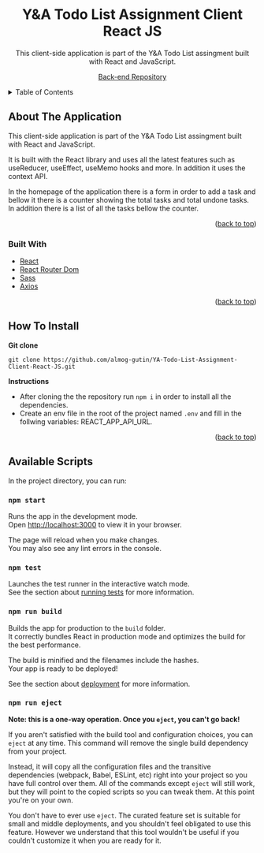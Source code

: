 <div id="top"></div>

<h1 align="center">Y&A Todo List Assignment Client React JS</h1>

<div align="center">
  <p align="center">
    This client-side application is part of the Y&A Todo List assingment built with React and JavaScript. 
  </p>

<a href="https://github.com/almog-gutin/YA-Todo-List-Assignment-Server-Node-JS">Back-end Repository</a>

</div>

<!-- TABLE OF CONTENTS -->

<details>
  <summary>Table of Contents</summary>
  <ol>
    <li>
      <a href="#about-the-application">About The Application</a>
      <ul>
        <li><a href="#built-with">Built With</a></li>
      </ul>
    </li>
    <li><a href="#how-to-install">How To Install</a></li>
    <li><a href="#available-scripts">Available Scripts</a></li>
  </ol>
</details>

<!-- ABOUT THE APPLICATION -->

## About The Application

This client-side application is part of the Y&A Todo List assingment built with React and JavaScript.

It is built with the React library and uses all the latest features such as useReducer, useEffect, useMemo hooks and more. In addition it uses the context API.

In the homepage of the application there is a form in order to add a task and bellow it there is a counter showing the total tasks and total undone tasks. In addition there is a list of all the tasks bellow the counter.

<p align="right">(<a href="#top">back to top</a>)</p>

### Built With

-   [React](https://reactjs.org/)
-   [React Router Dom](https://www.npmjs.com/package/react-router-dom)
-   [Sass](https://sass-lang.com/)
-   [Axios](https://www.npmjs.com/package/axios)

<p align="right">(<a href="#top">back to top</a>)</p>

<!-- INSTALLATION INSTRUCTIONS -->

## How To Install

**Git clone**

```
git clone https://github.com/almog-gutin/YA-Todo-List-Assignment-Client-React-JS.git
```

**Instructions**

-   After cloning the the repository run `npm i` in order to install all the dependencies.
-   Create an env file in the root of the project named `.env` and fill in the follwing variables: REACT_APP_API_URL.

<p align="right">(<a href="#top">back to top</a>)</p>

<!--  AVAILABLE SCRIPTS -->

## Available Scripts

In the project directory, you can run:

### `npm start`

Runs the app in the development mode.\
Open [http://localhost:3000](http://localhost:3000) to view it in your browser.

The page will reload when you make changes.\
You may also see any lint errors in the console.

### `npm test`

Launches the test runner in the interactive watch mode.\
See the section about [running tests](https://facebook.github.io/create-react-app/docs/running-tests) for more information.

### `npm run build`

Builds the app for production to the `build` folder.\
It correctly bundles React in production mode and optimizes the build for the best performance.

The build is minified and the filenames include the hashes.\
Your app is ready to be deployed!

See the section about [deployment](https://facebook.github.io/create-react-app/docs/deployment) for more information.

### `npm run eject`

**Note: this is a one-way operation. Once you `eject`, you can't go back!**

If you aren't satisfied with the build tool and configuration choices, you can `eject` at any time. This command will remove the single build dependency from your project.

Instead, it will copy all the configuration files and the transitive dependencies (webpack, Babel, ESLint, etc) right into your project so you have full control over them. All of the commands except `eject` will still work, but they will point to the copied scripts so you can tweak them. At this point you're on your own.

You don't have to ever use `eject`. The curated feature set is suitable for small and middle deployments, and you shouldn't feel obligated to use this feature. However we understand that this tool wouldn't be useful if you couldn't customize it when you are ready for it.
